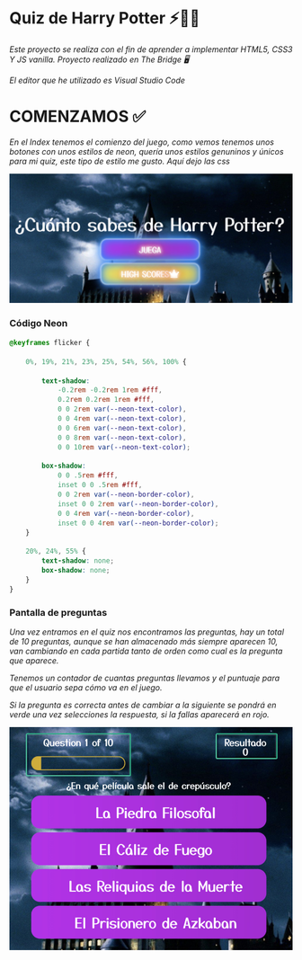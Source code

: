 # Quiz de Harry Potter ⚡🧙🏼
_Este proyecto se realiza con el fin de aprender a implementar HTML5, CSS3 Y JS vanilla. Proyecto realizado en The Bridge 🖥️_

_El editor que he utilizado es Visual Studio Code_

# COMENZAMOS ✅
_En el Index tenemos el comienzo del juego, como vemos tenemos unos botones con unos estilos de neon, quería unos estilos genuninos y únicos para mi quiz, este tipo de estilo me gusto. Aquí dejo las css_

![Image Text](https://github.com/amparo1206/quiz/blob/main/imagenes/inicio.png)

### Código Neon

```CSS
@keyframes flicker {

    0%, 19%, 21%, 23%, 25%, 54%, 56%, 100% {
      
        text-shadow:
            -0.2rem -0.2rem 1rem #fff,
            0.2rem 0.2rem 1rem #fff,
            0 0 2rem var(--neon-text-color),
            0 0 4rem var(--neon-text-color),
            0 0 6rem var(--neon-text-color),
            0 0 8rem var(--neon-text-color),
            0 0 10rem var(--neon-text-color);
        
        box-shadow:
            0 0 .5rem #fff,
            inset 0 0 .5rem #fff,
            0 0 2rem var(--neon-border-color),
            inset 0 0 2rem var(--neon-border-color),
            0 0 4rem var(--neon-border-color),
            inset 0 0 4rem var(--neon-border-color);        
    }
    
    20%, 24%, 55% {        
        text-shadow: none;
        box-shadow: none;
    }    
}
```
### Pantalla de preguntas

_Una vez entramos en el quiz nos encontramos las preguntas, hay un total de 10 preguntas, aunque se han almacenado más siempre aparecen 10, van cambiando en cada partida tanto de orden como cual es la pregunta que aparece._

_Tenemos un contador de cuantas preguntas llevamos y el puntuaje para que el usuario sepa cómo va en el juego._

_Si la pregunta es correcta antes de cambiar a la siguiente se pondrá en verde una vez selecciones la respuesta, si la fallas aparecerá en rojo._

![Image Text](https://github.com/amparo1206/quiz/blob/main/imagenes/preguntas.jpg)